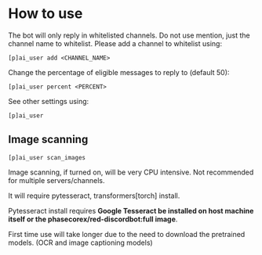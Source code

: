 # How to use

The bot will only reply in whitelisted channels. Do not use mention, just the channel name to whitelist.
Please add a channel to whitelist using:

```
[p]ai_user add <CHANNEL_NAME>
```

Change the percentage of eligible messages to reply to (default 50):

```
[p]ai_user percent <PERCENT>
```

See other settings using:

```
[p]ai_user
```

## Image scanning

```
[p]ai_user scan_images
```

Image scanning, if turned on, will be very CPU intensive. Not recommended for multiple servers/channels.

It will require pytesseract, transformers[torch] install.

Pytesseract install requires **Google Tesseract be installed on host machine itself or the phasecorex/red-discordbot:full image**.

First time use will take longer due to the need to download the pretrained models. (OCR and image captioning models)
